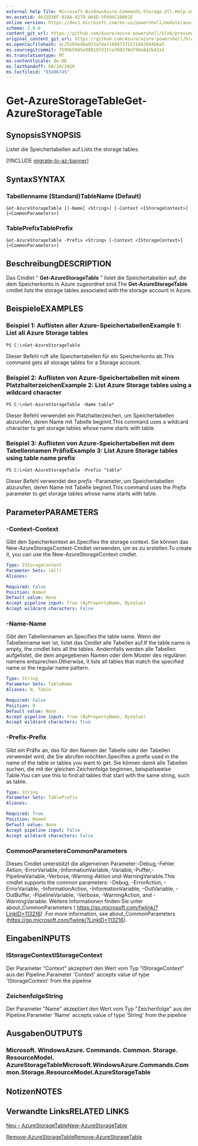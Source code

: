 ```yaml
---
external help file: Microsoft.WindowsAzure.Commands.Storage.dll-Help.xml
ms.assetid: 4631D36F-926A-4279-AA4D-5F694C18081E
online version: https://docs.microsoft.com/en-us/powershell/module/azure.storage/get-azurestoragetable
schema: 2.0.0
content_git_url: https://github.com/Azure/azure-powershell/blob/preview/src/Storage/Commands.Storage/help/Get-AzureStorageTable.md
original_content_git_url: https://github.com/Azure/azure-powershell/blob/preview/src/Storage/Commands.Storage/help/Get-AzureStorageTable.md
ms.openlocfilehash: ac25103ed8a933af4e118087371511842044b6a5
ms.sourcegitcommit: f599b50d5e980197d1fca769378df90a842b42a1
ms.translationtype: MT
ms.contentlocale: de-DE
ms.lasthandoff: 08/20/2020
ms.locfileid: "93496745"
---
```

# <span data-ttu-id="a2cd7-101">Get-AzureStorageTable</span><span class="sxs-lookup"><span data-stu-id="a2cd7-101">Get-AzureStorageTable</span></span>

## <span data-ttu-id="a2cd7-102">Synopsis</span><span class="sxs-lookup"><span data-stu-id="a2cd7-102">SYNOPSIS</span></span>
<span data-ttu-id="a2cd7-103">Listet die Speichertabellen auf.</span><span class="sxs-lookup"><span data-stu-id="a2cd7-103">Lists the storage tables.</span></span>

[!INCLUDE [migrate-to-az-banner](../../includes/migrate-to-az-banner.md)]

## <span data-ttu-id="a2cd7-104">Syntax</span><span class="sxs-lookup"><span data-stu-id="a2cd7-104">SYNTAX</span></span>

### <span data-ttu-id="a2cd7-105">Tabellenname (Standard)</span><span class="sxs-lookup"><span data-stu-id="a2cd7-105">TableName (Default)</span></span>
```
Get-AzureStorageTable [[-Name] <String>] [-Context <IStorageContext>] [<CommonParameters>]
```

### <span data-ttu-id="a2cd7-106">TablePrefix</span><span class="sxs-lookup"><span data-stu-id="a2cd7-106">TablePrefix</span></span>
```
Get-AzureStorageTable -Prefix <String> [-Context <IStorageContext>] [<CommonParameters>]
```

## <span data-ttu-id="a2cd7-107">Beschreibung</span><span class="sxs-lookup"><span data-stu-id="a2cd7-107">DESCRIPTION</span></span>
<span data-ttu-id="a2cd7-108">Das Cmdlet " **Get-AzureStorageTable** " listet die Speichertabellen auf, die dem Speicherkonto in Azure zugeordnet sind.</span><span class="sxs-lookup"><span data-stu-id="a2cd7-108">The **Get-AzureStorageTable** cmdlet lists the storage tables associated with the storage account in Azure.</span></span>

## <span data-ttu-id="a2cd7-109">Beispiele</span><span class="sxs-lookup"><span data-stu-id="a2cd7-109">EXAMPLES</span></span>

### <span data-ttu-id="a2cd7-110">Beispiel 1: Auflisten aller Azure-Speichertabellen</span><span class="sxs-lookup"><span data-stu-id="a2cd7-110">Example 1: List all Azure Storage tables</span></span>
```
PS C:\>Get-AzureStorageTable
```

<span data-ttu-id="a2cd7-111">Dieser Befehl ruft alle Speichertabellen für ein Speicherkonto ab.</span><span class="sxs-lookup"><span data-stu-id="a2cd7-111">This command gets all storage tables for a Storage account.</span></span>

### <span data-ttu-id="a2cd7-112">Beispiel 2: Auflisten von Azure-Speichertabellen mit einem Platzhalterzeichen</span><span class="sxs-lookup"><span data-stu-id="a2cd7-112">Example 2: List Azure Storage tables using a wildcard character</span></span>
```
PS C:\>Get-AzureStorageTable -Name table*
```

<span data-ttu-id="a2cd7-113">Dieser Befehl verwendet ein Platzhalterzeichen, um Speichertabellen abzurufen, deren Name mit Tabelle beginnt.</span><span class="sxs-lookup"><span data-stu-id="a2cd7-113">This command uses a wildcard character to get storage tables whose name starts with table.</span></span>

### <span data-ttu-id="a2cd7-114">Beispiel 3: Auflisten von Azure-Speichertabellen mit dem Tabellennamen Präfix</span><span class="sxs-lookup"><span data-stu-id="a2cd7-114">Example 3: List Azure Storage tables using table name prefix</span></span>
```
PS C:\>Get-AzureStorageTable -Prefix "table"
```

<span data-ttu-id="a2cd7-115">Dieser Befehl verwendet den *prefix* -Parameter, um Speichertabellen abzurufen, deren Name mit Tabelle beginnt.</span><span class="sxs-lookup"><span data-stu-id="a2cd7-115">This command uses the *Prefix* parameter to get storage tables whose name starts with table.</span></span>

## <span data-ttu-id="a2cd7-116">Parameter</span><span class="sxs-lookup"><span data-stu-id="a2cd7-116">PARAMETERS</span></span>

### <span data-ttu-id="a2cd7-117">-Context</span><span class="sxs-lookup"><span data-stu-id="a2cd7-117">-Context</span></span>
<span data-ttu-id="a2cd7-118">Gibt den Speicherkontext an.</span><span class="sxs-lookup"><span data-stu-id="a2cd7-118">Specifies the storage context.</span></span>
<span data-ttu-id="a2cd7-119">Sie können das New-AzureStorageContext-Cmdlet verwenden, um es zu erstellen.</span><span class="sxs-lookup"><span data-stu-id="a2cd7-119">To create it, you can use the New-AzureStorageContext cmdlet.</span></span>

```yaml
Type: IStorageContext
Parameter Sets: (All)
Aliases: 

Required: False
Position: Named
Default value: None
Accept pipeline input: True (ByPropertyName, ByValue)
Accept wildcard characters: False
```

### <span data-ttu-id="a2cd7-120">-Name</span><span class="sxs-lookup"><span data-stu-id="a2cd7-120">-Name</span></span>
<span data-ttu-id="a2cd7-121">Gibt den Tabellennamen an.</span><span class="sxs-lookup"><span data-stu-id="a2cd7-121">Specifies the table name.</span></span>
<span data-ttu-id="a2cd7-122">Wenn der Tabellenname leer ist, listet das Cmdlet alle Tabellen auf.</span><span class="sxs-lookup"><span data-stu-id="a2cd7-122">If the table name is empty, the cmdlet lists all the tables.</span></span>
<span data-ttu-id="a2cd7-123">Andernfalls werden alle Tabellen aufgelistet, die dem angegebenen Namen oder dem Muster des regulären namens entsprechen.</span><span class="sxs-lookup"><span data-stu-id="a2cd7-123">Otherwise, it lists all tables that match the specified name or the regular name pattern.</span></span>

```yaml
Type: String
Parameter Sets: TableName
Aliases: N, Table

Required: False
Position: 0
Default value: None
Accept pipeline input: True (ByPropertyName, ByValue)
Accept wildcard characters: True
```

### <span data-ttu-id="a2cd7-124">-Prefix</span><span class="sxs-lookup"><span data-stu-id="a2cd7-124">-Prefix</span></span>
<span data-ttu-id="a2cd7-125">Gibt ein Präfix an, das für den Namen der Tabelle oder der Tabellen verwendet wird, die Sie abrufen möchten.</span><span class="sxs-lookup"><span data-stu-id="a2cd7-125">Specifies a prefix used in the name of the table or tables you want to get.</span></span>
<span data-ttu-id="a2cd7-126">Sie können damit alle Tabellen suchen, die mit der gleichen Zeichenfolge beginnen, beispielsweise Table.</span><span class="sxs-lookup"><span data-stu-id="a2cd7-126">You can use this to find all tables that start with the same string, such as table.</span></span>

```yaml
Type: String
Parameter Sets: TablePrefix
Aliases: 

Required: True
Position: Named
Default value: None
Accept pipeline input: False
Accept wildcard characters: False
```

### <span data-ttu-id="a2cd7-127">CommonParameters</span><span class="sxs-lookup"><span data-stu-id="a2cd7-127">CommonParameters</span></span>
<span data-ttu-id="a2cd7-128">Dieses Cmdlet unterstützt die allgemeinen Parameter:-Debug,-Fehler Aktion,-ErrorVariable,-InformationVariable,-Variable,-Puffer,-PipelineVariable,-Verbose,-Warning-Aktion und-WarningVariable.</span><span class="sxs-lookup"><span data-stu-id="a2cd7-128">This cmdlet supports the common parameters: -Debug, -ErrorAction, -ErrorVariable, -InformationAction, -InformationVariable, -OutVariable, -OutBuffer, -PipelineVariable, -Verbose, -WarningAction, and -WarningVariable.</span></span> <span data-ttu-id="a2cd7-129">Weitere Informationen finden Sie unter about_CommonParameters ( https://go.microsoft.com/fwlink/?LinkID=113216) .</span><span class="sxs-lookup"><span data-stu-id="a2cd7-129">For more information, see about_CommonParameters (https://go.microsoft.com/fwlink/?LinkID=113216).</span></span>

## <span data-ttu-id="a2cd7-130">Eingaben</span><span class="sxs-lookup"><span data-stu-id="a2cd7-130">INPUTS</span></span>

### <span data-ttu-id="a2cd7-131">IStorageContext</span><span class="sxs-lookup"><span data-stu-id="a2cd7-131">IStorageContext</span></span>

<span data-ttu-id="a2cd7-132">Der Parameter "Context" akzeptiert den Wert vom Typ "IStorageContext" aus der Pipeline.</span><span class="sxs-lookup"><span data-stu-id="a2cd7-132">Parameter 'Context' accepts value of type 'IStorageContext' from the pipeline</span></span>

### <span data-ttu-id="a2cd7-133">Zeichenfolge</span><span class="sxs-lookup"><span data-stu-id="a2cd7-133">String</span></span>

<span data-ttu-id="a2cd7-134">Der Parameter "Name" akzeptiert den Wert vom Typ "Zeichenfolge" aus der Pipeline.</span><span class="sxs-lookup"><span data-stu-id="a2cd7-134">Parameter 'Name' accepts value of type 'String' from the pipeline</span></span>

## <span data-ttu-id="a2cd7-135">Ausgaben</span><span class="sxs-lookup"><span data-stu-id="a2cd7-135">OUTPUTS</span></span>

### <span data-ttu-id="a2cd7-136">Microsoft. WindowsAzure. Commands. Common. Storage. ResourceModel. AzureStorageTable</span><span class="sxs-lookup"><span data-stu-id="a2cd7-136">Microsoft.WindowsAzure.Commands.Common.Storage.ResourceModel.AzureStorageTable</span></span>

## <span data-ttu-id="a2cd7-137">Notizen</span><span class="sxs-lookup"><span data-stu-id="a2cd7-137">NOTES</span></span>

## <span data-ttu-id="a2cd7-138">Verwandte Links</span><span class="sxs-lookup"><span data-stu-id="a2cd7-138">RELATED LINKS</span></span>

[<span data-ttu-id="a2cd7-139">Neu – AzureStorageTable</span><span class="sxs-lookup"><span data-stu-id="a2cd7-139">New-AzureStorageTable</span></span>](./New-AzureStorageTable.md)

[<span data-ttu-id="a2cd7-140">Remove-AzureStorageTable</span><span class="sxs-lookup"><span data-stu-id="a2cd7-140">Remove-AzureStorageTable</span></span>](./Remove-AzureStorageTable.md)


